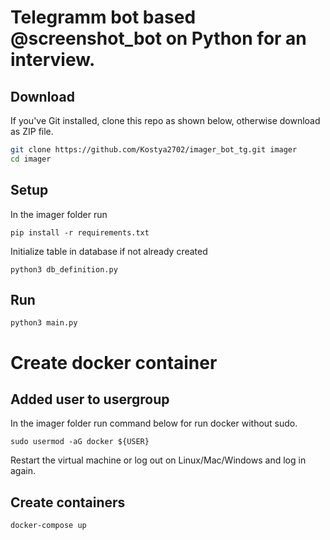 # Telegramm bot based @screenshot_bot on Python for an interview.


## Download

If you've Git installed, clone this repo as shown below, otherwise download as ZIP file.

```bash
git clone https://github.com/Kostya2702/imager_bot_tg.git imager
cd imager
```
## Setup

In the imager folder run

```
pip install -r requirements.txt
```

Initialize table in database if not already created

```
python3 db_definition.py
```

## Run

```
python3 main.py
```

# Create docker container

## Added user to usergroup

In the imager folder run command below for run docker without sudo.

```
sudo usermod -aG docker ${USER}
```

Restart the virtual machine or log out on Linux/Mac/Windows and log in again.

## Create containers

```
docker-compose up
```
